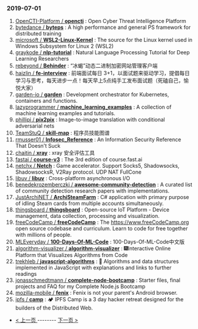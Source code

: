 ### 2019-07-01 
1. [OpenCTI-Platform / **opencti**](https://github.com/OpenCTI-Platform/opencti) : Open Cyber Threat Intelligence Platform
1. [bytedance / **byteps**](https://github.com/bytedance/byteps) : A high performance and general PS framework for distributed training
1. [microsoft / **WSL2-Linux-Kernel**](https://github.com/microsoft/WSL2-Linux-Kernel) : The source for the Linux kernel used in Windows Subsystem for Linux 2 (WSL2)
1. [graykode / **nlp-tutorial**](https://github.com/graykode/nlp-tutorial) : Natural Language Processing Tutorial for Deep Learning Researchers
1. [rebeyond / **Behinder**](https://github.com/rebeyond/Behinder) : “冰蝎”动态二进制加密网站管理客户端
1. [haizlin / **fe-interview**](https://github.com/haizlin/fe-interview) : 前端面试每日 3+1，以面试题来驱动学习，提倡每日学习与思考，每天进步一点！每天早上5点纯手工发布面试题（死磕自己，愉悦大家）
1. [garden-io / **garden**](https://github.com/garden-io/garden) : Development orchestrator for Kubernetes, containers and functions.
1. [lazyprogrammer / **machine_learning_examples**](https://github.com/lazyprogrammer/machine_learning_examples) : A collection of machine learning examples and tutorials.
1. [phillipi / **pix2pix**](https://github.com/phillipi/pix2pix) : Image-to-image translation with conditional adversarial nets
1. [TeamStuQ / **skill-map**](https://github.com/TeamStuQ/skill-map) : 程序员技能图谱
1. [rmusser01 / **Infosec_Reference**](https://github.com/rmusser01/Infosec_Reference) : An Information Security Reference That Doesn't Suck
1. [chaitin / **xray**](https://github.com/chaitin/xray) : xray 安全评估工具
1. [fastai / **course-v3**](https://github.com/fastai/course-v3) : The 3rd edition of course.fast.ai
1. [netchx / **Netch**](https://github.com/netchx/Netch) : Game accelerator. Support Socks5, Shadowsocks, ShadowsocksR, V2Ray protocol. UDP NAT FullCone
1. [libuv / **libuv**](https://github.com/libuv/libuv) : Cross-platform asynchronous I/O
1. [benedekrozemberczki / **awesome-community-detection**](https://github.com/benedekrozemberczki/awesome-community-detection) : A curated list of community detection research papers with implementations.
1. [JustArchiNET / **ArchiSteamFarm**](https://github.com/JustArchiNET/ArchiSteamFarm) : C# application with primary purpose of idling Steam cards from multiple accounts simultaneously.
1. [thingsboard / **thingsboard**](https://github.com/thingsboard/thingsboard) : Open-source IoT Platform - Device management, data collection, processing and visualization.
1. [freeCodeCamp / **freeCodeCamp**](https://github.com/freeCodeCamp/freeCodeCamp) : The https://www.freeCodeCamp.org open source codebase and curriculum. Learn to code for free together with millions of people.
1. [MLEveryday / **100-Days-Of-ML-Code**](https://github.com/MLEveryday/100-Days-Of-ML-Code) : 100-Days-Of-ML-Code中文版
1. [algorithm-visualizer / **algorithm-visualizer**](https://github.com/algorithm-visualizer/algorithm-visualizer) : 🎆Interactive Online Platform that Visualizes Algorithms from Code
1. [trekhleb / **javascript-algorithms**](https://github.com/trekhleb/javascript-algorithms) : 📝 Algorithms and data structures implemented in JavaScript with explanations and links to further readings
1. [jonasschmedtmann / **complete-node-bootcamp**](https://github.com/jonasschmedtmann/complete-node-bootcamp) : Starter files, final projects and FAQ for my Complete Node.js Bootcamp
1. [mozilla-mobile / **fenix**](https://github.com/mozilla-mobile/fenix) : Fenix is not your parent's Android browser.
1. [ipfs / **camp**](https://github.com/ipfs/camp) : 🏕 IPFS Camp is a 3 day hacker retreat designed for the builders of the Distributed Web. 

- [ < 上一页 ](https://github.com/able8/github-trending-daily-record/blob/master/2019-06-30.md) -------- [ 下一页 > ](https://github.com/able8/github-trending-daily-record/blob/master/2019-07-02.md)